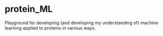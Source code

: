 # protein_ML

Playground for developing (and developing my understanding of) machine learning applied to proteins in various ways.
